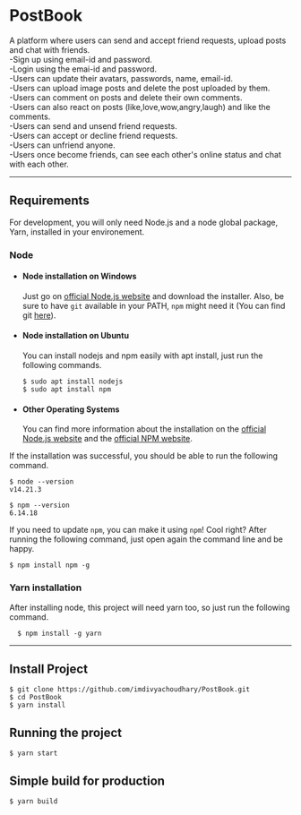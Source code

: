 # PostBook

A platform where users can send and accept friend requests, upload posts and chat with friends.<br />
-Sign up using email-id and password. <br />
-Login using the emai-id and password. <br />
-Users can update their avatars, passwords, name, email-id. <br />
-Users can upload image posts and delete the post uploaded by them. <br />
-Users can comment on posts and delete their own comments. <br />
-Users can also react on posts (like,love,wow,angry,laugh) and like the comments. <br />
-Users can send and unsend friend requests. <br />
-Users can accept or decline friend requests. <br />
-Users can unfriend anyone. <br />
-Users once become friends, can see each other's online status and chat with each other. <br />

---
## Requirements

For development, you will only need Node.js and a node global package, Yarn, installed in your environement.

### Node
- #### Node installation on Windows

  Just go on [official Node.js website](https://nodejs.org/) and download the installer.
Also, be sure to have `git` available in your PATH, `npm` might need it (You can find git [here](https://git-scm.com/)).

- #### Node installation on Ubuntu

  You can install nodejs and npm easily with apt install, just run the following commands.

      $ sudo apt install nodejs
      $ sudo apt install npm

- #### Other Operating Systems
  You can find more information about the installation on the [official Node.js website](https://nodejs.org/) and the [official NPM website](https://npmjs.org/).

If the installation was successful, you should be able to run the following command.

    $ node --version
    v14.21.3

    $ npm --version
    6.14.18

If you need to update `npm`, you can make it using `npm`! Cool right? After running the following command, just open again the command line and be happy.

    $ npm install npm -g

###
### Yarn installation
  After installing node, this project will need yarn too, so just run the following command.

      $ npm install -g yarn

---

## Install Project

    $ git clone https://github.com/imdivyachoudhary/PostBook.git
    $ cd PostBook
    $ yarn install

## Running the project

    $ yarn start

## Simple build for production

    $ yarn build

